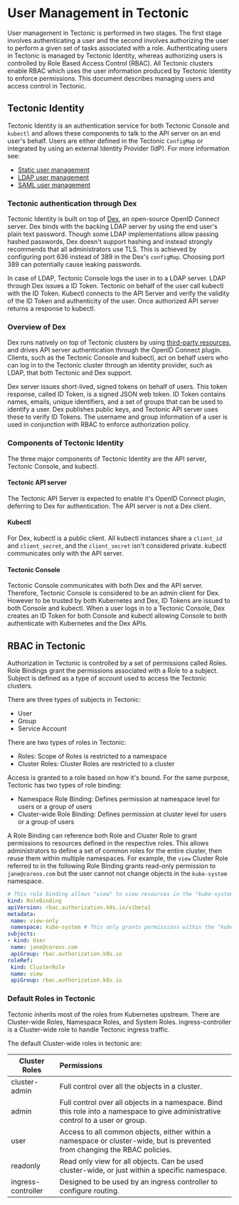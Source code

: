 # User Management in Tectonic

User management in Tectonic is performed in two stages. The first stage involves authenticating a user and the second involves authorizing the user to perform a given set of tasks associated with a role. Authenticating users in Tectonic is managed by Tectonic Identity, whereas authorizing users is controlled by Role Based Access Control (RBAC). All Tectonic clusters enable RBAC which uses the user information produced by Tectonic Identity to enforce permissions. This document describes managing users and access control in Tectonic.

## Tectonic Identity

 Tectonic Identity is an authentication service for both Tectonic Console and `kubectl` and allows these components to talk to the API server on an end user's behalf. Users are either defined in the Tectonic `ConfigMap` or  integrated by using an external Identity Provider (IdP).  For more information see:

* [Static user management][user-management]
* [LDAP user management][ldap-user-management]
* [SAML user management][saml-user-management]

### Tectonic authentication through Dex

Tectonic Identity is built on top of [Dex][dex], an open-source OpenID Connect server. Dex binds with the backing LDAP server by using the end user's plain text password. Though some LDAP implementations allow passing hashed passwords, Dex doesn't support hashing and instead strongly recommends that all administrators use TLS. This is achieved by configuring port 636 instead of 389 in the Dex's `configMap`. Choosing port 389 can potentially cause leaking passwords.

In case of LDAP, Tectonic Console logs the user in to a LDAP server. LDAP through Dex issues a ID Token. Tectonic on behalf of the user call kubectl with the ID Token. Kubectl connects to the API Server and verify the validity of the ID Token and authenticity of the user. Once authorized API server returns a response to kubectl.

### Overview of Dex

Dex runs natively on top of Tectonic clusters by using [third-party resources][third-party], and drives API server authentication through the OpenID Connect plugin. Clients, such as the Tectonic Console and kubectl, act on behalf users who can log in to the Tectonic cluster through an identity provider, such as LDAP, that both Tectonic and Dex support.

Dex server issues short-lived, signed tokens on behalf of users. This token response, called ID Token, is a signed JSON web token. ID Token contains names, emails, unique identifiers, and a set of groups that can be used to identify a user. Dex publishes public keys, and Tectonic API server uses these to verify ID Tokens. The username and group information of a user is used in conjunction with RBAC to enforce authorization policy.

### Components of Tectonic Identity

The three major components of Tectonic Identity are the API server, Tectonic Console, and kubectl.

#### Tectonic API server

The Tectonic API Server is expected to enable it's OpenID Connect plugin, deferring to Dex for authentication. The API server is not a Dex client.

#### Kubectl

For Dex, kubectl is a public client. All kubectl instances share a `client_id` and `client_secret`, and the `client_secret` isn't considered private. kubectl communicates only with the API server.

#### Tectonic Console

Tectonic Console communicates with both Dex and the API server. Therefore, Tectonic Console is considered to be an admin client for Dex. However to be trusted by both Kubernetes and Dex, ID Tokens are issued to both Console and kubectl. When a user logs in to a Tectonic Console, Dex creates an ID Token for both Console and kubectl allowing Console to both authenticate with Kubernetes and the Dex APIs.

## RBAC in Tectonic

Authorization in  Tectonic is controlled by a set of permissions called Roles. Role Bindings grant the permissions associated with a Role to a subject. Subject is defined as a type of account used to access the Tectonic clusters.

There are three types of subjects in Tectonic:

* User
* Group
* Service Account

There are two types of roles in Tectonic:

* Roles: Scope of Roles is restricted to a namespace
* Cluster Roles: Cluster Roles are restricted to a cluster

Access is granted to a role based on how it's bound. For the same purpose, Tectonic has two types of role binding:

 * Namespace Role Binding: Defines permission at namespace level for users or a group of users
 * Cluster-wide Role Binding: Defines permission at cluster level for users or a group of users

 A Role Binding can reference both Role and Cluster Role to grant permissions to resources defined in the respective roles. This allows administrators to define a set of common roles for the entire cluster, then reuse them within multiple namespaces. For example, the `view` Cluster Role referred to in the following Role Binding grants read-only permission to `jane@coreos.com` but the user cannot not change objects in the `kube-system` namespace.

 ```yaml
 # This role binding allows "view" to view resources in the "kube-system" namespace.
kind: RoleBinding
apiVersion: rbac.authorization.k8s.io/v1beta1
metadata:
  name: view-only
  namespace: kube-system # This only grants permissions within the "kube-system" namespace.
subjects:
- kind: User
  name: jane@coreos.com
  apiGroup: rbac.authorization.k8s.io
roleRef:
  kind: ClusterRole
  name: view
  apiGroup: rbac.authorization.k8s.io

  ```

### Default Roles in Tectonic

Tectonic inherits most of the roles from Kubernetes upstream.  There are Cluster-wide Roles, Namespace Roles, and System Roles. ingress-controller is a Cluster-wide role to handle Tectonic ingress traffic.

The default Cluster-wide roles in tectonic are:

| Cluster Roles | Permissions   |
| ------------- |:-------------|
| cluster-admin | Full control over all the objects in a cluster.|
| admin         | Full control over all objects in a namespace. Bind this role into a namespace to give administrative control to a user or group.|
| user          | Access to all common objects, either within a namespace or cluster-wide, but is prevented from changing the RBAC policies. |
| readonly      | Read only view for all objects. Can be used cluster-wide, or just within a specific namespace.|
| ingress-controller |Designed to be used by an ingress controller to configure routing.|


[user-management]: user-management.md
[ldap-user-management]: ldap-user-management.md
[saml-user-management]: saml-user-management.md
[dex]: https://github.com/coreos/dex
[third-party]: https://github.com/coreos/dex/blob/master/Documentation/storage.md#Kubernetes-third-party-resources
